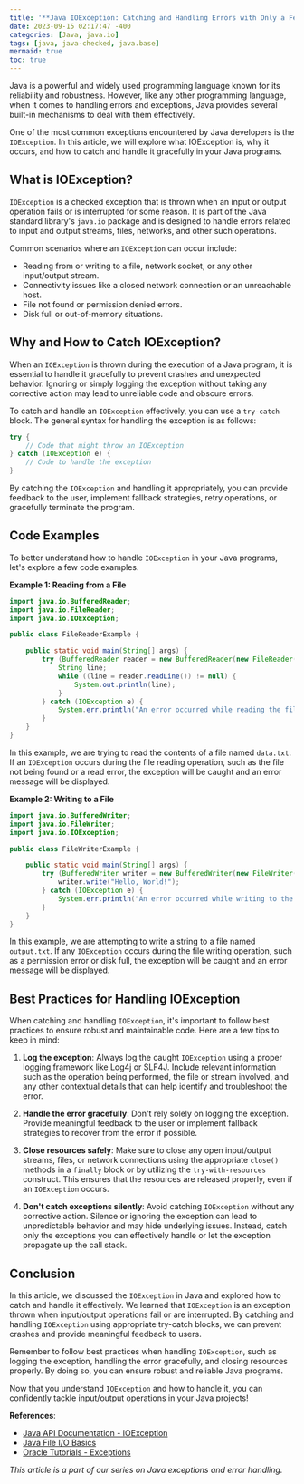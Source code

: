 ```yaml
---
title: '**Java IOException: Catching and Handling Errors with Only a Few Lines of Code**'
date: 2023-09-15 02:17:47 -400
categories: [Java, java.io]
tags: [java, java-checked, java.base]
mermaid: true
toc: true
---
```



Java is a powerful and widely used programming language known for its reliability and robustness. However, like any other programming language, when it comes to handling errors and exceptions, Java provides several built-in mechanisms to deal with them effectively.

One of the most common exceptions encountered by Java developers is the `IOException`. In this article, we will explore what IOException is, why it occurs, and how to catch and handle it gracefully in your Java programs.

## **What is IOException?**

`IOException` is a checked exception that is thrown when an input or output operation fails or is interrupted for some reason. It is part of the Java standard library's `java.io` package and is designed to handle errors related to input and output streams, files, networks, and other such operations.

Common scenarios where an `IOException` can occur include:

- Reading from or writing to a file, network socket, or any other input/output stream.
- Connectivity issues like a closed network connection or an unreachable host.
- File not found or permission denied errors.
- Disk full or out-of-memory situations.

## **Why and How to Catch IOException?**

When an `IOException` is thrown during the execution of a Java program, it is essential to handle it gracefully to prevent crashes and unexpected behavior. Ignoring or simply logging the exception without taking any corrective action may lead to unreliable code and obscure errors.

To catch and handle an `IOException` effectively, you can use a `try-catch` block. The general syntax for handling the exception is as follows:

```java
try {
    // Code that might throw an IOException
} catch (IOException e) {
    // Code to handle the exception
}
```

By catching the `IOException` and handling it appropriately, you can provide feedback to the user, implement fallback strategies, retry operations, or gracefully terminate the program. 

## **Code Examples**

To better understand how to handle `IOException` in your Java programs, let's explore a few code examples.

**Example 1: Reading from a File**

```java
import java.io.BufferedReader;
import java.io.FileReader;
import java.io.IOException;

public class FileReaderExample {

    public static void main(String[] args) {
        try (BufferedReader reader = new BufferedReader(new FileReader("data.txt"))) {
            String line;
            while ((line = reader.readLine()) != null) {
                System.out.println(line);
            }
        } catch (IOException e) {
            System.err.println("An error occurred while reading the file: " + e.getMessage());
        }
    }
}
```

In this example, we are trying to read the contents of a file named `data.txt`. If an `IOException` occurs during the file reading operation, such as the file not being found or a read error, the exception will be caught and an error message will be displayed.

**Example 2: Writing to a File**

```java
import java.io.BufferedWriter;
import java.io.FileWriter;
import java.io.IOException;

public class FileWriterExample {

    public static void main(String[] args) {
        try (BufferedWriter writer = new BufferedWriter(new FileWriter("output.txt"))) {
            writer.write("Hello, World!");
        } catch (IOException e) {
            System.err.println("An error occurred while writing to the file: " + e.getMessage());
        }
    }
}
```

In this example, we are attempting to write a string to a file named `output.txt`. If any `IOException` occurs during the file writing operation, such as a permission error or disk full, the exception will be caught and an error message will be displayed.

## **Best Practices for Handling IOException**

When catching and handling `IOException`, it's important to follow best practices to ensure robust and maintainable code. Here are a few tips to keep in mind:

1. **Log the exception**: Always log the caught `IOException` using a proper logging framework like Log4j or SLF4J. Include relevant information such as the operation being performed, the file or stream involved, and any other contextual details that can help identify and troubleshoot the error.

2. **Handle the error gracefully**: Don't rely solely on logging the exception. Provide meaningful feedback to the user or implement fallback strategies to recover from the error if possible.

3. **Close resources safely**: Make sure to close any open input/output streams, files, or network connections using the appropriate `close()` methods in a `finally` block or by utilizing the `try-with-resources` construct. This ensures that the resources are released properly, even if an `IOException` occurs.

4. **Don't catch exceptions silently**: Avoid catching `IOException` without any corrective action. Silence or ignoring the exception can lead to unpredictable behavior and may hide underlying issues. Instead, catch only the exceptions you can effectively handle or let the exception propagate up the call stack.

## **Conclusion**

In this article, we discussed the `IOException` in Java and explored how to catch and handle it effectively. We learned that `IOException` is an exception thrown when input/output operations fail or are interrupted. By catching and handling `IOException` using appropriate try-catch blocks, we can prevent crashes and provide meaningful feedback to users.

Remember to follow best practices when handling `IOException`, such as logging the exception, handling the error gracefully, and closing resources properly. By doing so, you can ensure robust and reliable Java programs.

Now that you understand `IOException` and how to handle it, you can confidently tackle input/output operations in your Java projects!

**References**:

- [Java API Documentation - IOException](https://docs.oracle.com/javase/8/docs/api/java/io/IOException.html)
- [Java File I/O Basics](https://www.baeldung.com/java-io)
- [Oracle Tutorials - Exceptions](https://docs.oracle.com/javase/tutorial/essential/exceptions/index.html)

*This article is a part of our series on Java exceptions and error handling.*